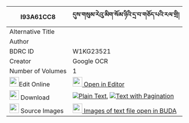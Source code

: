 |I93A61CC8|དུས་གསུམ་རེའུ་མིག་སོམ་ཉིའི་དྲ་བ་གཅོད་པའི་རལ་གྲི། 
| --- | --- 
|Alternative Title |
|Author | 
|BDRC ID | W1KG23521
|Creator | Google OCR
|Number of Volumes| 1
|<img width="25" src="https://img.icons8.com/color/25/000000/edit-property.png">Edit Online| [<img width="25" src="https://avatars.githubusercontent.com/u/45091458?s=200&v=4"> Open in Editor](http://editor.openpecha.org/I93A61CC8)
|<img width="25" src="https://img.icons8.com/fluent/48/000000/download-2.png"/>  Download | [![](https://img.icons8.com/color/20/000000/txt.png)Plain Text](https://github.com/Openpecha/I93A61CC8/releases/download/v1/dusum_re'umik_somnyi_i_drawa_c_plain_I93A61CC8.zip), [![](https://img.icons8.com/color/20/000000/txt.png)Text with Pagination](https://github.com/Openpecha/I93A61CC8/releases/download/v1/dusum_re'umik_somnyi_i_drawa_c_pages_I93A61CC8.zip)
|<img width="25" src="https://img.icons8.com/plasticine/100/000000/pictures-folder.png"/>  Source Images | [<img width="25" src="https://library.bdrc.io/icons/BUDA-small.svg"> Images of text file open in BUDA](https://library.bdrc.io/show/bdr:W1KG23521)